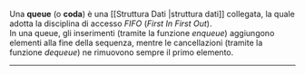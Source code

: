 Una **queue** (o **coda**) è una [[Struttura Dati |struttura dati]] collegata, la quale adotta la disciplina di accesso _FIFO_ (_First In First Out_).<br />
In una queue, gli inserimenti (tramite la funzione _enqueue_) aggiungono elementi alla fine della sequenza, mentre le cancellazioni (tramite la funzione _dequeue_) ne rimuovono sempre il primo elemento.<br />

---------------------------------------------------------------